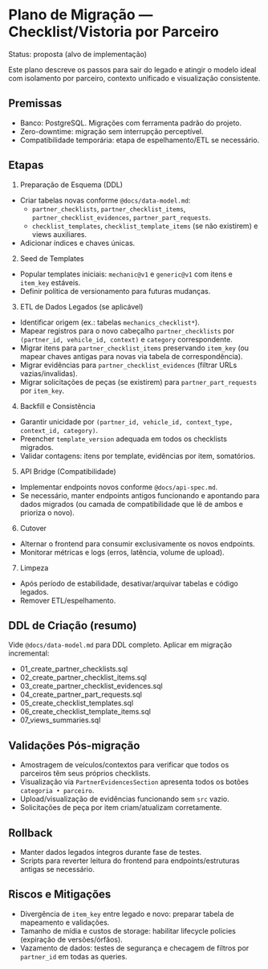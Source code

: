 # Plano de Migração — Checklist/Vistoria por Parceiro

Status: proposta (alvo de implementação)

Este plano descreve os passos para sair do legado e atingir o modelo ideal com isolamento por
parceiro, contexto unificado e visualização consistente.

## Premissas

- Banco: PostgreSQL. Migrações com ferramenta padrão do projeto.
- Zero-downtime: migração sem interrupção perceptível.
- Compatibilidade temporária: etapa de espelhamento/ETL se necessário.

## Etapas

1. Preparação de Esquema (DDL)

- Criar tabelas novas conforme `@docs/data-model.md`:
  - `partner_checklists`, `partner_checklist_items`, `partner_checklist_evidences`,
    `partner_part_requests`.
  - `checklist_templates`, `checklist_template_items` (se não existirem) e views auxiliares.
- Adicionar índices e chaves únicas.

2. Seed de Templates

- Popular templates iniciais: `mechanic@v1` e `generic@v1` com itens e `item_key` estáveis.
- Definir política de versionamento para futuras mudanças.

3. ETL de Dados Legados (se aplicável)

- Identificar origem (ex.: tabelas `mechanics_checklist*`).
- Mapear registros para o novo cabeçalho `partner_checklists` por
  `(partner_id, vehicle_id, context)` e `category` correspondente.
- Migrar itens para `partner_checklist_items` preservando `item_key` (ou mapear chaves antigas para
  novas via tabela de correspondência).
- Migrar evidências para `partner_checklist_evidences` (filtrar URLs vazias/invalidas).
- Migrar solicitações de peças (se existirem) para `partner_part_requests` por `item_key`.

4. Backfill e Consistência

- Garantir unicidade por `(partner_id, vehicle_id, context_type, context_id, category)`.
- Preencher `template_version` adequada em todos os checklists migrados.
- Validar contagens: itens por template, evidências por item, somatórios.

5. API Bridge (Compatibilidade)

- Implementar endpoints novos conforme `@docs/api-spec.md`.
- Se necessário, manter endpoints antigos funcionando e apontando para dados migrados (ou camada de
  compatibilidade que lê de ambos e prioriza o novo).

6. Cutover

- Alternar o frontend para consumir exclusivamente os novos endpoints.
- Monitorar métricas e logs (erros, latência, volume de upload).

7. Limpeza

- Após período de estabilidade, desativar/arquivar tabelas e código legados.
- Remover ETL/espelhamento.

## DDL de Criação (resumo)

Vide `@docs/data-model.md` para DDL completo. Aplicar em migração incremental:

- 01_create_partner_checklists.sql
- 02_create_partner_checklist_items.sql
- 03_create_partner_checklist_evidences.sql
- 04_create_partner_part_requests.sql
- 05_create_checklist_templates.sql
- 06_create_checklist_template_items.sql
- 07_views_summaries.sql

## Validações Pós-migração

- Amostragem de veículos/contextos para verificar que todos os parceiros têm seus próprios
  checklists.
- Visualização via `PartnerEvidencesSection` apresenta todos os botões `categoria • parceiro`.
- Upload/visualização de evidências funcionando sem `src` vazio.
- Solicitações de peça por item criam/atualizam corretamente.

## Rollback

- Manter dados legados íntegros durante fase de testes.
- Scripts para reverter leitura do frontend para endpoints/estruturas antigas se necessário.

## Riscos e Mitigações

- Divergência de `item_key` entre legado e novo: preparar tabela de mapeamento e validações.
- Tamanho de mídia e custos de storage: habilitar lifecycle policies (expiração de versões/órfãos).
- Vazamento de dados: testes de segurança e checagem de filtros por `partner_id` em todas as
  queries.
